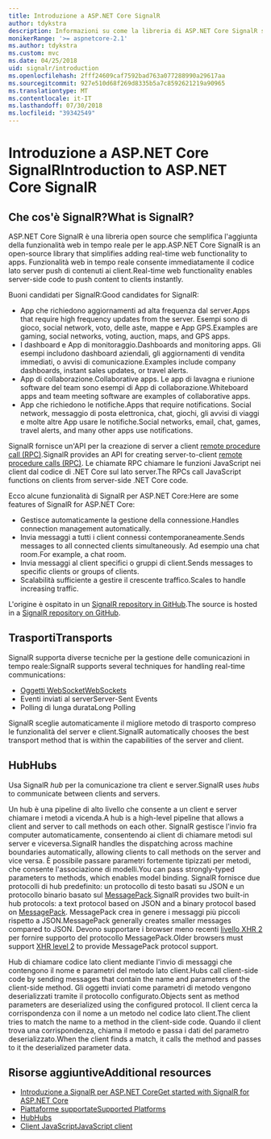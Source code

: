 ```yaml
---
title: Introduzione a ASP.NET Core SignalR
author: tdykstra
description: Informazioni su come la libreria di ASP.NET Core SignalR semplifica l'aggiunta di funzionalità in tempo reale per le app.
monikerRange: '>= aspnetcore-2.1'
ms.author: tdykstra
ms.custom: mvc
ms.date: 04/25/2018
uid: signalr/introduction
ms.openlocfilehash: 2fff24609caf7592bad763a077288990a29617aa
ms.sourcegitcommit: 927e510d68f269d8335b5a7c8592621219a90965
ms.translationtype: MT
ms.contentlocale: it-IT
ms.lasthandoff: 07/30/2018
ms.locfileid: "39342549"
---
```

# <a name="introduction-to-aspnet-core-signalr"></a><span data-ttu-id="90d8b-103">Introduzione a ASP.NET Core SignalR</span><span class="sxs-lookup"><span data-stu-id="90d8b-103">Introduction to ASP.NET Core SignalR</span></span>

## <a name="what-is-signalr"></a><span data-ttu-id="90d8b-104">Che cos'è SignalR?</span><span class="sxs-lookup"><span data-stu-id="90d8b-104">What is SignalR?</span></span>

<span data-ttu-id="90d8b-105">ASP.NET Core SignalR è una libreria open source che semplifica l'aggiunta della funzionalità web in tempo reale per le app.</span><span class="sxs-lookup"><span data-stu-id="90d8b-105">ASP.NET Core SignalR is an open-source library that simplifies adding real-time web functionality to apps.</span></span> <span data-ttu-id="90d8b-106">Funzionalità web in tempo reale consente immediatamente il codice lato server push di contenuti ai client.</span><span class="sxs-lookup"><span data-stu-id="90d8b-106">Real-time web functionality enables server-side code to push content to clients instantly.</span></span>

<span data-ttu-id="90d8b-107">Buoni candidati per SignalR:</span><span class="sxs-lookup"><span data-stu-id="90d8b-107">Good candidates for SignalR:</span></span>

* <span data-ttu-id="90d8b-108">App che richiedono aggiornamenti ad alta frequenza dal server.</span><span class="sxs-lookup"><span data-stu-id="90d8b-108">Apps that require high frequency updates from the server.</span></span> <span data-ttu-id="90d8b-109">Esempi sono di gioco, social network, voto, delle aste, mappe e App GPS.</span><span class="sxs-lookup"><span data-stu-id="90d8b-109">Examples are gaming, social networks, voting, auction, maps, and GPS apps.</span></span>
* <span data-ttu-id="90d8b-110">I dashboard e App di monitoraggio.</span><span class="sxs-lookup"><span data-stu-id="90d8b-110">Dashboards and monitoring apps.</span></span> <span data-ttu-id="90d8b-111">Gli esempi includono dashboard aziendali, gli aggiornamenti di vendita immediati, o avvisi di comunicazione.</span><span class="sxs-lookup"><span data-stu-id="90d8b-111">Examples include company dashboards, instant sales updates, or travel alerts.</span></span>
* <span data-ttu-id="90d8b-112">App di collaborazione.</span><span class="sxs-lookup"><span data-stu-id="90d8b-112">Collaborative apps.</span></span> <span data-ttu-id="90d8b-113">Le app di lavagna e riunione software del team sono esempi di App di collaborazione.</span><span class="sxs-lookup"><span data-stu-id="90d8b-113">Whiteboard apps and team meeting software are examples of collaborative apps.</span></span>
* <span data-ttu-id="90d8b-114">App che richiedono le notifiche.</span><span class="sxs-lookup"><span data-stu-id="90d8b-114">Apps that require notifications.</span></span> <span data-ttu-id="90d8b-115">Social network, messaggio di posta elettronica, chat, giochi, gli avvisi di viaggi e molte altre App usare le notifiche.</span><span class="sxs-lookup"><span data-stu-id="90d8b-115">Social networks, email, chat, games, travel alerts, and many other apps use notifications.</span></span>

<span data-ttu-id="90d8b-116">SignalR fornisce un'API per la creazione di server a client [remote procedure call (RPC)](https://wikipedia.org/wiki/Remote_procedure_call).</span><span class="sxs-lookup"><span data-stu-id="90d8b-116">SignalR provides an API for creating server-to-client [remote procedure calls (RPC)](https://wikipedia.org/wiki/Remote_procedure_call).</span></span> <span data-ttu-id="90d8b-117">Le chiamate RPC chiamare le funzioni JavaScript nei client dal codice di .NET Core sul lato server.</span><span class="sxs-lookup"><span data-stu-id="90d8b-117">The RPCs call JavaScript functions on clients from server-side .NET Core code.</span></span>

<span data-ttu-id="90d8b-118">Ecco alcune funzionalità di SignalR per ASP.NET Core:</span><span class="sxs-lookup"><span data-stu-id="90d8b-118">Here are some features of SignalR for ASP.NET Core:</span></span>

* <span data-ttu-id="90d8b-119">Gestisce automaticamente la gestione della connessione.</span><span class="sxs-lookup"><span data-stu-id="90d8b-119">Handles connection management automatically.</span></span>
* <span data-ttu-id="90d8b-120">Invia messaggi a tutti i client connessi contemporaneamente.</span><span class="sxs-lookup"><span data-stu-id="90d8b-120">Sends messages to all connected clients simultaneously.</span></span> <span data-ttu-id="90d8b-121">Ad esempio una chat room.</span><span class="sxs-lookup"><span data-stu-id="90d8b-121">For example, a chat room.</span></span>
* <span data-ttu-id="90d8b-122">Invia messaggi al client specifici o gruppi di client.</span><span class="sxs-lookup"><span data-stu-id="90d8b-122">Sends messages to specific clients or groups of clients.</span></span>
* <span data-ttu-id="90d8b-123">Scalabilità sufficiente a gestire il crescente traffico.</span><span class="sxs-lookup"><span data-stu-id="90d8b-123">Scales to handle increasing traffic.</span></span>

<span data-ttu-id="90d8b-124">L'origine è ospitato in un [SignalR repository in GitHub](https://github.com/aspnet/signalr).</span><span class="sxs-lookup"><span data-stu-id="90d8b-124">The source is hosted in a [SignalR repository on GitHub](https://github.com/aspnet/signalr).</span></span>

## <a name="transports"></a><span data-ttu-id="90d8b-125">Trasporti</span><span class="sxs-lookup"><span data-stu-id="90d8b-125">Transports</span></span>

<span data-ttu-id="90d8b-126">SignalR supporta diverse tecniche per la gestione delle comunicazioni in tempo reale:</span><span class="sxs-lookup"><span data-stu-id="90d8b-126">SignalR supports several techniques for handling real-time communications:</span></span>

* [<span data-ttu-id="90d8b-127">Oggetti WebSocket</span><span class="sxs-lookup"><span data-stu-id="90d8b-127">WebSockets</span></span>](https://tools.ietf.org/html/rfc7118)
* <span data-ttu-id="90d8b-128">Eventi inviati al server</span><span class="sxs-lookup"><span data-stu-id="90d8b-128">Server-Sent Events</span></span>
* <span data-ttu-id="90d8b-129">Polling di lunga durata</span><span class="sxs-lookup"><span data-stu-id="90d8b-129">Long Polling</span></span>

<span data-ttu-id="90d8b-130">SignalR sceglie automaticamente il migliore metodo di trasporto compreso le funzionalità del server e client.</span><span class="sxs-lookup"><span data-stu-id="90d8b-130">SignalR automatically chooses the best transport method that is within the capabilities of the server and client.</span></span>

## <a name="hubs"></a><span data-ttu-id="90d8b-131">Hub</span><span class="sxs-lookup"><span data-stu-id="90d8b-131">Hubs</span></span>

<span data-ttu-id="90d8b-132">Usa SignalR *hub* per la comunicazione tra client e server.</span><span class="sxs-lookup"><span data-stu-id="90d8b-132">SignalR uses *hubs* to communicate between clients and servers.</span></span>

<span data-ttu-id="90d8b-133">Un hub è una pipeline di alto livello che consente a un client e server chiamare i metodi a vicenda.</span><span class="sxs-lookup"><span data-stu-id="90d8b-133">A hub is a high-level pipeline that allows a client and server to call methods on each other.</span></span> <span data-ttu-id="90d8b-134">SignalR gestisce l'invio fra computer automaticamente, consentendo ai client di chiamare metodi sul server e viceversa.</span><span class="sxs-lookup"><span data-stu-id="90d8b-134">SignalR handles the dispatching across machine boundaries automatically, allowing clients to call methods on the server and vice versa.</span></span> <span data-ttu-id="90d8b-135">È possibile passare parametri fortemente tipizzati per metodi, che consente l'associazione di modelli.</span><span class="sxs-lookup"><span data-stu-id="90d8b-135">You can pass strongly-typed parameters to methods, which enables model binding.</span></span> <span data-ttu-id="90d8b-136">SignalR fornisce due protocolli di hub predefinito: un protocollo di testo basati su JSON e un protocollo binario basato sul [MessagePack](https://msgpack.org/).</span><span class="sxs-lookup"><span data-stu-id="90d8b-136">SignalR provides two built-in hub protocols: a text protocol based on JSON and a binary protocol based on [MessagePack](https://msgpack.org/).</span></span>  <span data-ttu-id="90d8b-137">MessagePack crea in genere i messaggi più piccoli rispetto a JSON.</span><span class="sxs-lookup"><span data-stu-id="90d8b-137">MessagePack generally creates smaller messages compared to JSON.</span></span> <span data-ttu-id="90d8b-138">Devono supportare i browser meno recenti [livello XHR 2](https://caniuse.com/#feat=xhr2) per fornire supporto del protocollo MessagePack.</span><span class="sxs-lookup"><span data-stu-id="90d8b-138">Older browsers must support [XHR level 2](https://caniuse.com/#feat=xhr2) to provide MessagePack protocol support.</span></span>

<span data-ttu-id="90d8b-139">Hub di chiamare codice lato client mediante l'invio di messaggi che contengono il nome e parametri del metodo lato client.</span><span class="sxs-lookup"><span data-stu-id="90d8b-139">Hubs call client-side code by sending messages that contain the name and parameters of the client-side method.</span></span> <span data-ttu-id="90d8b-140">Gli oggetti inviati come parametri di metodo vengono deserializzati tramite il protocollo configurato.</span><span class="sxs-lookup"><span data-stu-id="90d8b-140">Objects sent as method parameters are deserialized using the configured protocol.</span></span> <span data-ttu-id="90d8b-141">Il client cerca la corrispondenza con il nome a un metodo nel codice lato client.</span><span class="sxs-lookup"><span data-stu-id="90d8b-141">The client tries to match the name to a method in the client-side code.</span></span> <span data-ttu-id="90d8b-142">Quando il client trova una corrispondenza, chiama il metodo e passa i dati del parametro deserializzato.</span><span class="sxs-lookup"><span data-stu-id="90d8b-142">When the client finds a match, it calls the method and passes to it the deserialized parameter data.</span></span>

## <a name="additional-resources"></a><span data-ttu-id="90d8b-143">Risorse aggiuntive</span><span class="sxs-lookup"><span data-stu-id="90d8b-143">Additional resources</span></span>

* [<span data-ttu-id="90d8b-144">Introduzione a SignalR per ASP.NET Core</span><span class="sxs-lookup"><span data-stu-id="90d8b-144">Get started with SignalR for ASP.NET Core</span></span>](xref:tutorials/signalr)
* [<span data-ttu-id="90d8b-145">Piattaforme supportate</span><span class="sxs-lookup"><span data-stu-id="90d8b-145">Supported Platforms</span></span>](xref:signalr/supported-platforms)
* [<span data-ttu-id="90d8b-146">Hub</span><span class="sxs-lookup"><span data-stu-id="90d8b-146">Hubs</span></span>](xref:signalr/hubs)
* [<span data-ttu-id="90d8b-147">Client JavaScript</span><span class="sxs-lookup"><span data-stu-id="90d8b-147">JavaScript client</span></span>](xref:signalr/javascript-client)
